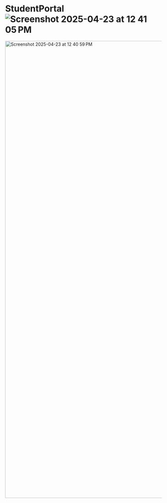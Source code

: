 # StudentPortal![Screenshot 2025-04-23 at 12 41 05 PM](https://github.com/user-attachments/assets/9d97e944-b8ac-47aa-9273-81a4e84ce99e)
<img width="1470" alt="Screenshot 2025-04-23 at 12 40 59 PM" src="https://github.com/user-attachments/assets/ce5a6e60-b564-4360-88e1-6c6f7cf880a7" />
